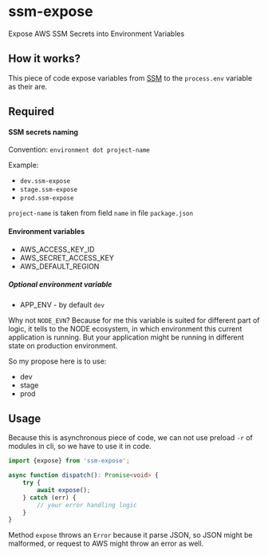 # ssm-expose
Expose AWS SSM Secrets into Environment Variables

## How it works?

This piece of code expose variables from [SSM](https://eu-west-1.console.aws.amazon.com/secretsmanager/home?region=eu-west-1#/home)
to the `process.env` variable as their are.

## Required

#### SSM secrets naming 

Convention: `environment dot project-name`

Example:

* `dev.ssm-expose`
* `stage.ssm-expose`
* `prod.ssm-expose`

`project-name` is taken from field `name` in file `package.json` 

#### Environment variables
* AWS_ACCESS_KEY_ID
* AWS_SECRET_ACCESS_KEY
* AWS_DEFAULT_REGION

##### Optional environment variable
* APP_ENV - by default `dev`

Why not `NODE_EVN`?
Because for me this variable is suited for different part of logic, it tells to the NODE ecosystem, in which environment
this current application is running. But your application might be running in different state on production environment.

So my propose here is to use:

* dev
* stage
* prod

## Usage

Because this is asynchronous piece of code, we can not use preload `-r` of modules in cli, so we have to use it in code.

```typescript
import {expose} from 'ssm-expose';

async function dispatch(): Promise<void> { 
    try {
        await expose();
    } catch (err) {
        // your error handling logic
    }
}
```

Method `expose` throws an `Error` because it parse JSON, so JSON might be malformed, or request to AWS might throw an error as well.
